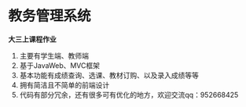 # 教务管理系统
**大三上课程作业**
1. 主要有学生端、教师端
2. 基于JavaWeb、MVC框架
3. 基本功能有成绩查询、选课、教材订购、以及录入成绩等等
4. 拥有简洁且不简单的前端设计
5. 代码有部分冗余，还有很多可有优化的地方，欢迎交流qq：952668425

